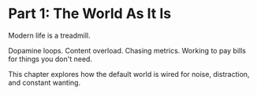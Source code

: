 # Part 1: The World As It Is

Modern life is a treadmill.

Dopamine loops. Content overload. Chasing metrics. Working to pay bills for things you don't need.

This chapter explores how the default world is wired for noise, distraction, and constant wanting.
